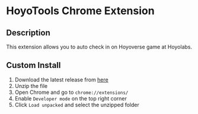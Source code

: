 # HoyoTools Chrome Extension

## Description

This extension allows you to auto check in on Hoyoverse game at Hoyolabs.

## Custom Install

1. Download the latest release from [here](https://github.com/gorden0929/hoyotools/releases)
2. Unzip the file
3. Open Chrome and go to `chrome://extensions/`
4. Enable `Developer mode` on the top right corner
5. Click `Load unpacked` and select the unzipped folder